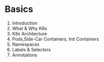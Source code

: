 # Basics
1. Introduction
2. What & Why K8s
3. K8s Architecture
4. Pods,Side-Car Containers, Init Containers
5. Namespaces
6. Labels & Selectors
7. Annotations